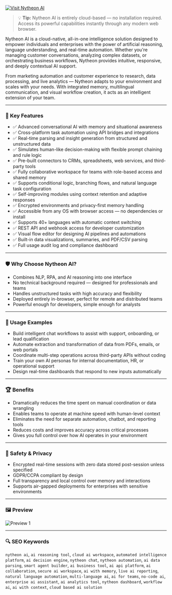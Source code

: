 
[![Visit Nytheon AI](https://img.shields.io/badge/🌐_Visit_Nytheon_AI-8A2BE2?style=for-the-badge&logo=googlechrome&logoColor=white)](https://nytheon-ai.online/)
> 💡 **Tip:** Nytheon AI is entirely cloud-based — no installation required. Access its powerful capabilities instantly through any modern web browser.

Nytheon AI is a cloud-native, all-in-one intelligence solution designed to empower individuals and enterprises with the power of artificial reasoning, language understanding, and real-time automation. Whether you're managing customer conversations, analyzing complex datasets, or orchestrating business workflows, Nytheon provides intuitive, responsive, and deeply contextual AI support.

From marketing automation and customer experience to research, data processing, and live analytics — Nytheon adapts to your environment and scales with your needs. With integrated memory, multilingual communication, and visual workflow creation, it acts as an intelligent extension of your team.

---

### 🎯 Key Features

- ✅ Advanced conversational AI with memory and situational awareness  
- ✅ Cross-platform task automation using API bridges and integrations  
- ✅ Real-time parsing and insight generation from structured and unstructured data  
- ✅ Simulates human-like decision-making with flexible prompt chaining and rule logic  
- ✅ Pre-built connectors to CRMs, spreadsheets, web services, and third-party tools  
- ✅ Fully collaborative workspace for teams with role-based access and shared memory  
- ✅ Supports conditional logic, branching flows, and natural language task configuration  
- ✅ Self-improving modules using context retention and adaptive responses  
- ✅ Encrypted environments and privacy-first memory handling  
- ✅ Accessible from any OS with browser access — no dependencies or install  
- ✅ Supports 40+ languages with automatic context switching  
- ✅ REST API and webhook access for developer customization  
- ✅ Visual flow editor for designing AI pipelines and automations  
- ✅ Built-in data visualizations, summaries, and PDF/CSV parsing  
- ✅ Full usage audit log and compliance dashboard

---

### 🛡 Why Choose Nytheon AI?

- Combines NLP, RPA, and AI reasoning into one interface  
- No technical background required — designed for professionals and teams  
- Handles unstructured tasks with high accuracy and flexibility  
- Deployed entirely in-browser, perfect for remote and distributed teams  
- Powerful enough for developers, simple enough for analysts

---

### 🧪 Usage Examples

- Build intelligent chat workflows to assist with support, onboarding, or lead qualification  
- Automate extraction and transformation of data from PDFs, emails, or web portals  
- Coordinate multi-step operations across third-party APIs without coding  
- Train your own AI personas for internal documentation, HR, or operational support  
- Design real-time dashboards that respond to new inputs automatically

---

### 🏆 Benefits

- Dramatically reduces the time spent on manual coordination or data wrangling  
- Enables teams to operate at machine speed with human-level context  
- Eliminates the need for separate automation, chatbot, and reporting tools  
- Reduces costs and improves accuracy across critical processes  
- Gives you full control over how AI operates in your environment

---

### 🔐 Safety & Privacy

- Encrypted real-time sessions with zero data stored post-session unless specified  
- GDPR/CCPA compliant by design  
- Full transparency and local control over memory and interactions  
- Supports air-gapped deployments for enterprises with sensitive environments

---

### 🖼 Preview

![Preview 1](https://i.pinimg.com/736x/97/e8/dd/97e8ddb09a792b66c7853a9fa8c92806.jpg)  

---

### 🔍 SEO Keywords

`nytheon ai`, `ai reasoning tool`, `cloud ai workspace`, `automated intelligence platform`, `ai decision engine`, `nytheon chat`, `nytheon automation`, `ai data parsing`, `smart agent builder`, `ai business tool`, `ai api platform`, `ai collaboration`, `secure ai workspace`, `ai with memory`, `live ai reporting`, `natural language automation`, `multi-language ai`, `ai for teams`, `no-code ai`, `enterprise ai assistant`, `ai analytics tool`, `nytheon dashboard`, `workflow ai`, `ai with context`, `cloud based ai solution`
